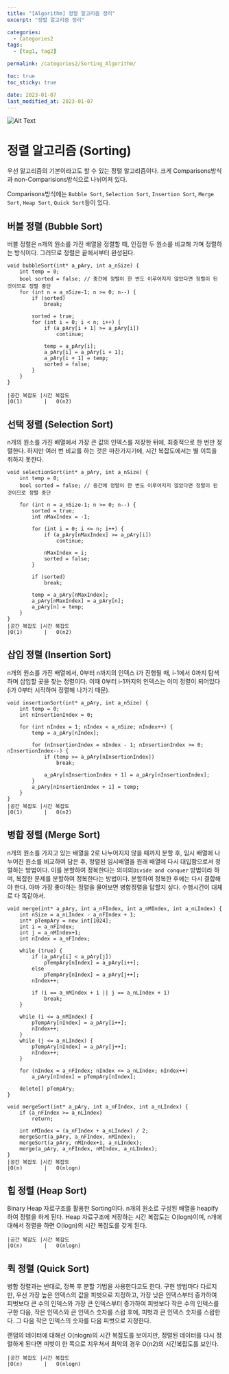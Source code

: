 ```yaml
---
title: "[Algorithm] 정렬 알고리즘 정리"
excerpt: "정렬 알고리즘 정리"

categories:
  - Categories2
tags:
  - [tag1, tag2]

permalink: /categories2/Sorting_Algorithm/

toc: true
toc_sticky: true

date: 2023-01-07
last_modified_at: 2023-01-07
---
```


![Alt Text](https://tenor.com/ko/view/booklovergifs-gif-4432492.gif)

# 정렬 알고리즘 (Sorting)
우선 알고리즘의 기본이라고도 할 수 있는 정렬 알고리즘이다. 크게 Comparisons방식과 non-Comparisions방식으로 나뉘어져 있다.

Comparisons방식에는 `Bubble Sort`, `Selection Sort`, `Insertion Sort`, `Merge Sort`, `Heap Sort`, `Quick Sort`등이 있다.


## 버블 정렬 (Bubble Sort)
버블 정렬은 n개의 원소를 가진 배열을 정렬할 때, 인접한 두 원소를 비교해 가며 정렬하는 방식이다. 그러므로 정렬은 끝에서부터 완성된다.

```
void bubbleSort(int* a_pAry, int a_nSize) {
	int temp = 0;
	bool sorted = false; // 중간에 정렬이 한 번도 이루어지지 않았다면 정렬이 된 것이므로 정렬 중단
	for (int n = a_nSize-1; n >= 0; n--) {
		if (sorted)
			break;

		sorted = true;
		for (int i = 0; i < n; i++) {
			if (a_pAry[i + 1] >= a_pAry[i])
				continue;

			temp = a_pAry[i];
			a_pAry[i] = a_pAry[i + 1];
			a_pAry[i + 1] = temp;
			sorted = false;
		}
	}
}

|공간 복잡도	|시간 복잡도
|O(1)	    |   O(n2)
```

## 선택 정렬 (Selection Sort)
n개의 원소를 가진 배열에서 가장 큰 값의 인덱스를 저장한 뒤에, 최종적으로 한 번만 정렬한다. 하지만 여러 번 비교를 하는 것은 마찬가지기에, 시간 복잡도에서는 별 이득을 취하지 못한다.


```
void selectionSort(int* a_pAry, int a_nSize) {
	int temp = 0;
	bool sorted = false; // 중간에 정렬이 한 번도 이루어지지 않았다면 정렬이 된 것이므로 정렬 중단

	for (int n = a_nSize-1; n >= 0; n--) {
		sorted = true;
		int nMaxIndex = -1;

		for (int i = 0; i <= n; i++) {
			if (a_pAry[nMaxIndex] >= a_pAry[i])
				continue;
			
			nMaxIndex = i;
			sorted = false;
		}

		if (sorted)
			break;

		temp = a_pAry[nMaxIndex];
		a_pAry[nMaxIndex] = a_pAry[n];
		a_pAry[n] = temp;
	}
}
|공간 복잡도	|시간 복잡도
|O(1)	    |   O(n2)
```

## 삽입 정렬 (Insertion Sort)
n개의 원소를 가진 배열에서, 0부터 n까지의 인덱스 i가 진행될 때, i-1에서 0까지 탐색하며 삽입할 곳을 찾는 정렬이다. 이때 0부터 i-1까지의 인덱스는 이미 정렬이 되어있다(i가 0부터 시작하며 정렬해 나가기 때문).

```
void insertionSort(int* a_pAry, int a_nSize) {
	int temp = 0;
	int nInsertionIndex = 0;

	for (int nIndex = 1; nIndex < a_nSize; nIndex++) {
		temp = a_pAry[nIndex];

		for (nInsertionIndex = nIndex - 1; nInsertionIndex >= 0; nInsertionIndex--) {
			if (temp >= a_pAry[nInsertionIndex])
				break;
				
			a_pAry[nInsertionIndex + 1] = a_pAry[nInsertionIndex];
		}
		a_pAry[nInsertionIndex + 1] = temp;
	}
}
|공간 복잡도	|시간 복잡도
|O(1)	    |   O(n2)
```

## 병합 정렬 (Merge Sort)
n개의 원소를 가지고 있는 배열을 2로 나누어지지 않을 때까지 분할 후, 임시 배열에
나누어진 원소를 비교하여 담은 후, 정렬된 임시배열을 원래 배열에 다시 대입함으로서 정렬하는 방법이다. 이를 분할하여 정복한다는 의미의`Divide and conquer` 방법이라 하며, 복잡한 문제를 분할하여 정복한다는 방법이다. 분할하여 정복한 후에는 다시 결합해야 한다. 아마 가장 좋아하는 정렬을 물어보면 병합정렬을 답할지 싶다. 수행시간이 대체로 다 똑같아서.

```
void merge(int* a_pAry, int a_nFIndex, int a_nMIndex, int a_nLIndex) {
	int nSize = a_nLIndex - a_nFIndex + 1;
	int* pTempAry = new int[1024];
	int i = a_nFIndex;
	int j = a_nMIndex+1;
	int nIndex = a_nFIndex;

	while (true) {
		if (a_pAry[i] < a_pAry[j])
			pTempAry[nIndex] = a_pAry[i++];
		else
			pTempAry[nIndex] = a_pAry[j++];
		nIndex++;

		if (i == a_nMIndex + 1 || j == a_nLIndex + 1)
			break;
	}

	while (i <= a_nMIndex) {
		pTempAry[nIndex] = a_pAry[i++];
		nIndex++;
	}
	while (j <= a_nLIndex) {
		pTempAry[nIndex] = a_pAry[j++];
		nIndex++;
	}
		 
	for (nIndex = a_nFIndex; nIndex <= a_nLIndex; nIndex++)
		a_pAry[nIndex] = pTempAry[nIndex];

	delete[] pTempAry;
}

void mergeSort(int* a_pAry, int a_nFIndex, int a_nLIndex) {
	if (a_nFIndex >= a_nLIndex)
		return;

	int nMIndex = (a_nFIndex + a_nLIndex) / 2;
	mergeSort(a_pAry, a_nFIndex, nMIndex);
	mergeSort(a_pAry, nMIndex+1, a_nLIndex);
	merge(a_pAry, a_nFIndex, nMIndex, a_nLIndex);
}
|공간 복잡도	|시간 복잡도
|O(n)	    |   O(nlogn)
```

## 힙 정렬 (Heap Sort)
Binary Heap 자료구조를 활용한 Sorting이다. n개의 원소로 구성된 배열을 heapify하여 정렬을 하게 된다. Heap 자료구조에 저장하는 시간 복잡도는 O(logn)이며, n개에 대해서 정렬을 하면 O(logn)의 시간 복잡도를 갖게 된다.

```
|공간 복잡도	|시간 복잡도
|O(n)	    |   O(nlogn)
```

## 퀵 정렬 (Quick Sort)
병합 정렬과는 반대로, 정복 후 분할 기법을 사용한다고도 한다. 구현 방법마다 다르지만, 우선 가장 높은 인덱스의 값을 피벗으로 지정하고, 가장 낮은 인덱스부터 증가하여 피벗보다 큰 수의 인덱스와 가장 큰 인덱스부터 증가하여 피벗보다 작은 수의 인덱스를 구한 다음, 작은 인덱스와 큰 인덱스 숫자를 스왑 후에, 피벗과 큰 인덱스 숫자를 스왑한다. 그 다음 작은 인덱스의 숫자를 다음 피벗으로 지정한다.

랜덤의 데이터에 대해선 O(nlogn)의 시간 복잡도를 보이지만, 정렬된 데이터를 다시 정렬하게 된다면 피벗이 한 쪽으로 치우쳐서 최악의 경우 O(n2)의 시간복잡도를 보인다.

```
|공간 복잡도	|시간 복잡도
|O(n)	    |   O(nlogn)
```
